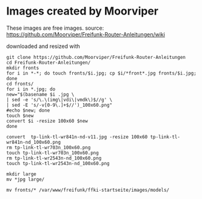 # Images created by Moorviper

These images are free images. source: https://github.com/Moorviper/Freifunk-Router-Anleitungen/wiki

downloaded and resized with

```
git clone https://github.com/Moorviper/Freifunk-Router-Anleitungen
cd Freifunk-Router-Anleitungen/
mkdir fronts
for i in *-*; do touch fronts/$i.jpg; cp $i/*front*.jpg fronts/$i.jpg; done
cd fronts/
for i in *.jpg; do
new="$(basename $i .jpg \
| sed -e 's/\.\(img\|vdi\|vmdk\)$//g' \
| sed -E 's/-v[0-9\.]+$//')_100x60.png"
#echo $new; done
touch $new
convert $i -resize 100x60 $new
done

convert  tp-link-tl-wr841n-nd-v11.jpg -resize 100x60 tp-link-tl-wr841n-nd_100x60.png
rm tp-link-tl-wr703n_100x60.png
touch tp-link-tl-wr703n_100x60.png
rm tp-link-tl-wr2543n-nd_100x60.png
touch tp-link-tl-wr2543n-nd_100x60.png

mkdir large
mv *jpg large/

mv fronts/* /var/www/freifunk/ffki-startseite/images/models/
```